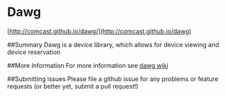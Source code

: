 Dawg
====

[http://comcast.github.io/dawg/](http://comcast.github.io/dawg)

##Summary
Dawg is a device library, which allows for device viewing and device reservation


##More Information
For more information see [dawg wiki](https://github.com/Comcast/dawg/wiki)

##Submitting issues
Please file a github issue for any problems or feature requests (or better yet, submit a pull request!)

